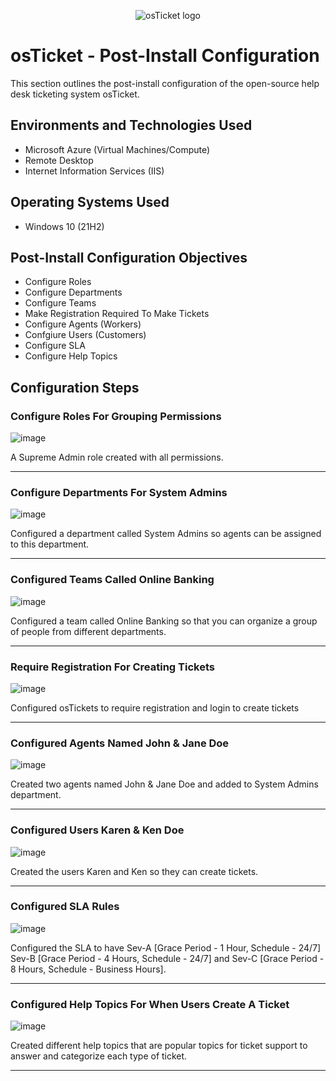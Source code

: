 <p align="center">
<img src="https://i.imgur.com/Clzj7Xs.png" alt="osTicket logo"/>
</p>

<h1>osTicket - Post-Install Configuration</h1>
This section outlines the post-install configuration of the open-source help desk ticketing system osTicket.<br />

<h2>Environments and Technologies Used</h2>

- Microsoft Azure (Virtual Machines/Compute)
- Remote Desktop
- Internet Information Services (IIS)

<h2>Operating Systems Used </h2>

- Windows 10</b> (21H2)

<h2>Post-Install Configuration Objectives</h2>

- Configure Roles
- Configure Departments
- Configure Teams
- Make Registration Required To Make Tickets
- Configure Agents (Workers)
- Confgiure Users (Customers)
- Configure SLA
- Configure Help Topics

<h2>Configuration Steps</h2>

<h3>Configure Roles For Grouping Permissions</h3>

![image](https://github.com/user-attachments/assets/be2f473c-0526-4231-8c9b-a0b74f016f62)

<p>
A Supreme Admin role created with all permissions.
</p>
<hr>
<h3>Configure Departments For System Admins</h3>

![image](https://github.com/user-attachments/assets/f94602f8-28c1-46d8-a57e-53aeff0569ca)

<p>
Configured a department called System Admins so agents can be assigned to this department.
</p>
<hr>
<h3>Configured Teams Called Online Banking</h3>

![image](https://github.com/user-attachments/assets/88b1c41e-9a7c-4375-ba45-5ea06062c2db)

<p>Configured a team called Online Banking so that you can organize a group of people from different departments.</p>
<hr>
<h3>Require Registration For Creating Tickets</h3>

![image](https://github.com/user-attachments/assets/17aa31de-0c11-4a32-9494-08d1db4bce87)

<p>Configured osTickets to require registration and login to create tickets</p>
<hr>
<h3>Configured Agents Named John & Jane Doe</h3>

![image](https://github.com/user-attachments/assets/419324dd-7f40-4643-b84b-042c15e1a4ba)

<p>Created two agents named John & Jane Doe and added to System Admins department.</p>
<hr>
<h3>Configured Users Karen & Ken Doe</h3>

![image](https://github.com/user-attachments/assets/00c9abd5-4040-4e1c-bf46-b3b4afab6bac)

<p>Created the users Karen and Ken so they can create tickets.</p>
<hr>
<h3>Configured SLA Rules</h3>

![image](https://github.com/user-attachments/assets/f1e569fb-e043-4705-a925-265ebe79b590)

<p>Configured the SLA to have Sev-A [Grace Period - 1 Hour, Schedule - 24/7] Sev-B [Grace Period - 4 Hours, Schedule - 24/7] and Sev-C [Grace Period - 8 Hours, Schedule - Business Hours]. </p>
<hr>
<h3>Configured Help Topics For When Users Create A Ticket</h3>

![image](https://github.com/user-attachments/assets/7751fa56-5cde-4926-9609-209c226526ea)

<p>Created different help topics that are popular topics for ticket support to answer and categorize each type of ticket.</p>
<hr>
